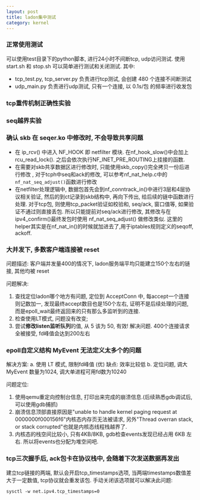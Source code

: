 ```yaml
---
layout: post
title: ladon集中测试
category: kernel
---
```


### 正常使用测试
可以使用test目录下的python脚本, 进行24小时不间断tcp, udp访问测试. 使用 start.sh 和 stop.sh 可以简单进行测试和关闭测试.
其中:
* tcp_test.py, tcp_server.py 负责进行tcp测试, 会创建 480 个连接不间断测试
* udp_main.py 负责进行udp测试, 只有一个连接, 以 0.1s/包 的频率进行收发包

### tcp重传机制正确性实验


### seq越界实验


### 确认 skb 在 seqer.ko 中修改时, 不会导致共享问题
* 在 ip_rcv() 中进入 NF_HOOK 即 netfilter 模块. 在nf_hook_slow()中会加上rcu_read_lock(). 之后会依次执行NF_INET_PRE_ROUTING上挂接的函数. 
* 在需要对skb共享数据区进行修改时, 只能使用skb_copy()完全拷贝一份后进行修改
, 对于tcph中seq和ack的修改, 可以参考nf_nat_help.c中的`nf_nat_seq_adjust()`函数进行修改
* 在netfilter处理逻辑中, 数据包首先会到nf_conntrack_in()中进行3层和4层协议相关验证, 然后的到ct记录到skb结构中, 再向下传出, 给后续的链中函数进行处理. 对于tcp包, 则使用tcp_packet验证如校验和, seq/ack, 窗口值等, 如果验证不通过则直接丢包. 所以只能提前对seq/ack进行修改, 其修改与在ipv4_confirm()最终发包时使用 nf_nat_seq_adjust() 做修改类似. 这里的helper其实是在nf_nat_in()的时候就加进去了,用于iptables规则定义的seqoff, ackoff.

### 大并发下, 多数客户端连接被 reset
问题描述: 客户端并发量400的情况下, ladon服务端平均只能建立150个左右的链接, 其他均被 reset

问题解决: 
1. 查找定位ladon哪个地方有问题, 定位到 AcceptConn 中, 每accept一个连接则记数加一, 发现最终accept数目也是150个左右, 证明不是后续处理的问题, 而是epoll_wait最终返回来的只有那么多监听到的连接.
2. 检查使用LT模式, 问题没有改变;
3. 尝试**修改listen监听队列**的值, 从 5 该为 50, 有效! 解决问题. 400个连接请求全被接受, fd峰值会达到200左右

### epoll自定义结构 MyEvent 无法定义太多个的问题
解决方案:
a. 使用 LT 模式, 限制fd峰值 (优)
  缺点: 效率比较低
b. 定位问题, 调大 MyEvent 数量为1024, 调大单进程可用fd数为10240

问题定位:
1. 使用qemu重定向控制台信息, 打印出来完成的崩溃信息.(后续熟悉gdb调试后, 可以使用gdb捕抓)
2. 崩溃信息顶部直接原因是"unable to handle kernel paging request at 0000000f000156f6"内核态内存页无法被请求, 另外"Thread overran stack, or stack corrupted"也就是内核态线程栈越界了.
3. 内核态的栈空间比较小, 只有4KB/8KB, gdb检查events发现已经占用 6KB 左右. 所以将events也分配为堆空间吧.

### tcp三次握手后, ack包卡在协议栈中, 会随着下次发送数据再发出

建立tcp链接的两端, 默认会开启tcp_timestamps选项, 当两端timestamps数值差大于一定数值, tcp协议就会重发该包. 手动关闭该选项就可以解决此问题:

```shell
sysctl -w net.ipv4.tcp_timestamps=0
```

